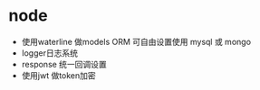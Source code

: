 # node

-  使用waterline 做models ORM 可自由设置使用 mysql  或 mongo
-  logger日志系统
-  response 统一回调设置
-  使用jwt 做token加密